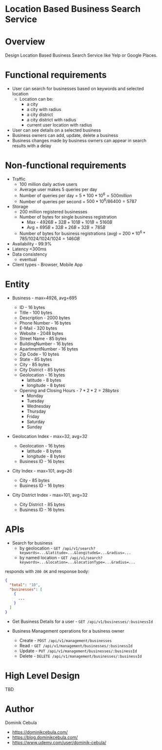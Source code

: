 # Location Based Business Search Service

# Overview

Design Location Based Business Search Service like Yelp or Google Places.

# Functional requirements

* User can search for businesses based on keywords and selected location
    * Location can be:
        * a city
        * a city with radius
        * a city district
        * a city district with radius
        * current user location with radius
* User can see details on a selected business
* Business owners can add, update, delete a business
* Business changes made by business owners can appear in search results with a delay

# Non-functional requirements

* Traffic
    * 100 million daily active users
    * Average user makes 5 queries per day
    * Number of queries per day = $`5 * 100*10^6 = 500 million`$
    * Number of queries per second = $`500*10^6 / 86400 = 5787`$
* Storage
    * 200 million registered businesses
  * Number of bytes for single business registration
      * Max - $`4926B + 32B + 101B + 101B = 5160B`$
      * Avg = $`695B + 32B + 26B + 32B = 785B`$
  * Number of bytes for business registrations (avg) = $`200*10^6 * 785 /1024/1024/1024 = 146GB`$
* Availability - 99.9%
* Latency <300ms
* Data consistency
    * eventual
* Client types - Browser, Mobile App

# Entity

* Business - max=4926, avg=695
    * ID - 16 bytes
    * Title - 100 bytes
    * Description - 2000 bytes
    * Phone Number - 16 bytes
    * E-Mail - 320 bytes
    * Website - 2048 bytes
    * Street Name - 85 bytes
    * BuildingNumber - 16 bytes
    * ApartmentNumber - 16 bytes
    * Zip Code - 10 bytes
    * State - 85 bytes
    * City - 85 bytes
    * City District - 85 bytes
    * Geolocation - 16 bytes
        * latitude - 8 bytes
        * longitude - 8 bytes
  * Opening and Closing Hours - $`7 * 2 * 2 = 28 bytes`$
      * Monday
      * Tuesday
      * Wednesday
      * Thursday
      * Friday
      * Saturday
      * Sunday

* Geolocation Index - max=32, avg=32
    * Geolocation - 16 bytes
        * latitude - 8 bytes
        * longitude - 8 bytes
    * Business ID - 16 bytes

* City Index - max=101, avg=26
    * City - 85 bytes
    * Business ID - 16 bytes

* City District Index - max=101, avg=32
    * City District - 85 bytes
    * Business ID - 16 bytes

# APIs

* Search for business
    * by geolocation - `GET /api/v1/search?keywords=...&latitude=...&longitude&=...&radius=...`
    * by named location - `GET /api/v1/search?keywords=...&location=...&locationType=...&radius=...`

responds with `200 OK` and response body:

```json
{
  "total": "10",
  "businesses": [
    {
      ...
    }
  ]
}
```

* Get Business Details for a user - `GET /api/v1/businesses/:businessId`

* Business Management operations for a business owner
    * Create - `POST /api/v1/management/businesses`
    * Read - `GET /api/v1/management/businesses/:businessId`
    * Update - `PUT /api/v1/management/businesses/:businessId`
    * Delete - `DELETE /api/v1/management/businesses/:businessId`

# High Level Design

TBD

# Author

Dominik Cebula

* https://dominikcebula.com/
* https://blog.dominikcebula.com/
* https://www.udemy.com/user/dominik-cebula/
